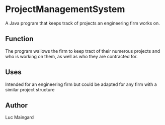 # ProjectManagementSystem
A Java program that keeps track of projects an engineering firm works on.

## Function
The program wallows the firm to keep tract of their numerous projects and who is working on them, as well as who they are contracted for.

## Uses
Intended for an engineering firm but could be adapted for any firm with a similar project structure

## Author
Luc Maingard
